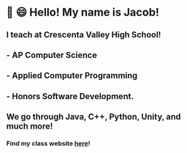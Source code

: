 # :wave: :smile: Hello! My name is Jacob!

## I teach at Crescenta Valley High School!
## - AP Computer Science
## - Applied Computer Programming
## - Honors Software Development.

## We go through Java, C++, Python, Unity, and much more!

### Find my class website [here](https://jacobpoole.net/School)!
